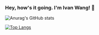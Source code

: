 ### Hey, how's it going. I'm Ivan Wang! 👋

<!--
**iwang1959/iwang1959** is a ✨ _special_ ✨ repository because its `README.md` (this file) appears on your GitHub profile.

Here are some ideas to get you started:

- 🔭 I’m currently working on ...
- 🌱 I’m currently learning ...
- 👯 I’m looking to collaborate on ...
- 🤔 I’m looking for help with ...
- 💬 Ask me about ...
- 📫 How to reach me: ...
- 😄 Pronouns: ...
- ⚡ Fun fact: ...
-->


![Anurag's GitHub stats](https://github-readme-stats.vercel.app/api?username=iwang1959&show_icons=true&theme=transparent)

[![Top Langs](https://github-readme-stats.vercel.app/api/top-langs/?username=iwang1959&layout=compact)](https://github.com/anuraghazra/github-readme-stats)
